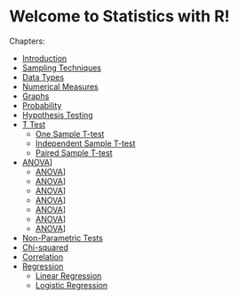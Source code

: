 # Welcome to Statistics with R!

Chapters:

-   [Introduction](chapters/Introduction)
-   [Sampling Techniques](chapters/Sampling-Techniques)
-   [Data Types](chapters/Data-Types)
-   [Numerical Measures](chapters/Numerical-Measures)
-   [Graphs](chapters/Plots-and-Charts)
-   [Probability](chapters/Probability)
-   [Hypothesis Testing](chapters/Hypothesis-testing)
-   [T Test](chapters/T-test)
    -   [One Sample T-test](chapters/T-test/One-Sample-Ttest)
    -   [Independent Sample
        T-test](chapters/T-test/Independent-Sample-Ttest)
    -   [Paired Sample T-test](chapters/T-test/Paired-Sample-Ttest)
-   [ANOVA](chapters/ANOVA)\]
    -   [ANOVA](chapters/ANOVA/One-Way-ANOVA)\]
    -   [ANOVA](chapters/ANOVA/Two-Way-ANOVA)\]
    -   [ANOVA](chapters/ANOVA/Repeated-Measures-ANOVA)\]
    -   [ANOVA](chapters/ANOVA/Mixed-ANOVA)\]
    -   [ANOVA](chapters/ANOVA/MANOVA)\]
    -   [ANOVA](chapters/ANOVA/ANCOVA)\]
    -   [ANOVA](chapters/ANOVA/One-Way-MANOVA)\]
-   [Non-Parametric Tests](chapters/Non-Parametric-Test)
-   [Chi-squared](chapters/Chi-squared)
-   [Correlation](chapters/Correlation)
-   [Regression](chapters/Regression)
    -   [Linear Regression](chapters/Regression/Linear-regression)
    -   [Logistic Regression](chapters/Regression/Logistic-regression)
